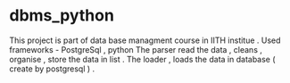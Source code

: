 # dbms_python
This project is part of data base managment course in IITH institue . 
Used frameworks - PostgreSql , python 
The parser read the data , cleans , organise , store the data in list .
The loader , loads the data in database ( create by postgresql ) .
